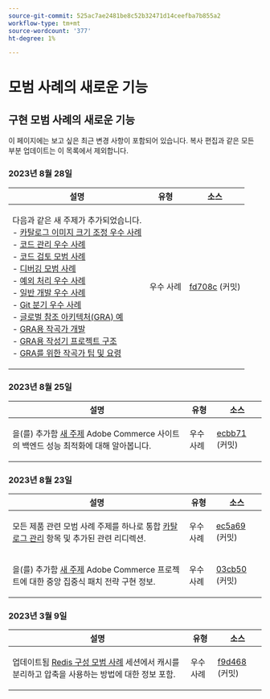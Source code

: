 ```yaml
---
source-git-commit: 525ac7ae2481be8c52b32471d14ceefba7b855a2
workflow-type: tm+mt
source-wordcount: '377'
ht-degree: 1%

---
```

# 모범 사례의 새로운 기능

## 구현 모범 사례의 새로운 기능

이 페이지에는 보고 싶은 최근 변경 사항이 포함되어 있습니다. 복사 편집과 같은 모든 부분 업데이트는 이 목록에서 제외합니다.

### 2023년 8월 28일

<table style="table-layout:auto;">
  <thead>
    <tr>
      <th>설명</th>
      <th>유형</th>
      <th>소스</th>
    </tr>
  </thead>
  <tbody>
    <tr>
      <td><p>다음과 같은 새 주제가 추가되었습니다.<br />- <a href="https://experienceleague.adobe.com/docs/commerce-operations/implementation-playbook/best-practices/development/catalog-image-resizing.html">카탈로그 이미지 크기 조정 우수 사례</a><br />- <a href="https://experienceleague.adobe.com/docs/commerce-operations/implementation-playbook/best-practices/development/code-management.html">코드 관리 우수 사례</a><br />- <a href="https://experienceleague.adobe.com/docs/commerce-operations/implementation-playbook/best-practices/development/code-review.html">코드 검토 모범 사례</a><br />- <a href="https://experienceleague.adobe.com/docs/commerce-operations/implementation-playbook/best-practices/development/debugging.html">디버깅 모범 사례</a><br />- <a href="https://experienceleague.adobe.com/docs/commerce-operations/implementation-playbook/best-practices/development/exception-handling.html">예외 처리 우수 사례</a><br />- <a href="https://experienceleague.adobe.com/docs/commerce-operations/implementation-playbook/best-practices/development/general.html">일반 개발 우수 사례</a><br />- <a href="https://experienceleague.adobe.com/docs/commerce-operations/implementation-playbook/best-practices/development/git-branching.html">Git 분기 우수 사례</a><br />- <a href="https://experienceleague.adobe.com/docs/commerce-operations/implementation-playbook/architecture/global-reference-architecture/examples.html">글로벌 참조 아키텍처(GRA) 예</a><br />- <a href="https://experienceleague.adobe.com/docs/commerce-operations/implementation-playbook/architecture/global-reference-architecture/composer/overview.html">GRA용 작곡가 개발</a><br />- <a href="https://experienceleague.adobe.com/docs/commerce-operations/implementation-playbook/architecture/global-reference-architecture/composer/project-structure.html">GRA용 작성기 프로젝트 구조</a><br />- <a href="https://experienceleague.adobe.com/docs/commerce-operations/implementation-playbook/architecture/global-reference-architecture/composer/tips-and-tricks.html">GRA를 위한 작곡가 팁 및 요령</a></p>
</td>
      <td>우수 사례</td>
      <td><a href="https://github.com/AdobeDocs/commerce-operations.en/commit/fd708ce4c1ab69f2d6e3a3b10dcd2387ae829368">fd708c</a> (커밋)</td>
    </tr>
  </tbody>
</table>

### 2023년 8월 25일

<table style="table-layout:auto;">
  <thead>
    <tr>
      <th>설명</th>
      <th>유형</th>
      <th>소스</th>
    </tr>
  </thead>
  <tbody>
    <tr>
      <td><p>을(를) 추가함 <a href="https://experienceleague.adobe.com/docs/commerce-operations/implementation-playbook/best-practices/maintenance/backend-performance.html">새 주제</a> Adobe Commerce 사이트의 백엔드 성능 최적화에 대해 알아봅니다.</p>
</td>
      <td>우수 사례</td>
      <td><a href="https://github.com/AdobeDocs/commerce-operations.en/commit/ecbb71ad8745e4589856c6cbf283212ed61a3664">ecbb71</a> (커밋)</td>
    </tr>
  </tbody>
</table>

### 2023년 8월 23일

<table style="table-layout:auto;">
  <thead>
    <tr>
      <th>설명</th>
      <th>유형</th>
      <th>소스</th>
    </tr>
  </thead>
  <tbody>
    <tr>
      <td><p>모든 제품 관련 모범 사례 주제를 하나로 통합 <a href="https://experienceleague.adobe.com/docs/commerce-operations/implementation-playbook/best-practices/planning/catalog-management.html">카탈로그 관리</a> 항목 및 추가된 관련 리디렉션.</p>
</td>
      <td>우수 사례</td>
      <td><a href="https://github.com/AdobeDocs/commerce-operations.en/commit/ec5a695002df98646c602f6f9ddb2cc11a79bad8">ec5a69</a> (커밋)</td>
    </tr>
    <tr>
      <td><p>을(를) 추가함 <a href="https://experienceleague.adobe.com/docs/commerce-operations/implementation-playbook/best-practices/maintenance/patching-at-scale.html">새 주제</a> Adobe Commerce 프로젝트에 대한 중앙 집중식 패치 전략 구현 정보.</p>
</td>
      <td>우수 사례</td>
      <td><a href="https://github.com/AdobeDocs/commerce-operations.en/commit/03cb50be0cb18b6079c5c69aafc74c6099610fb0">03cb50</a> (커밋)</td>
    </tr>
  </tbody>
</table><!-- date_group -->

### 2023년 3월 9일

<table style="table-layout:auto;">
  <thead>
    <tr>
      <th>설명</th>
      <th>유형</th>
      <th>소스</th>
    </tr>
  </thead>
  <tbody>
    <tr>
      <td><p>업데이트됨 <a href="https://experienceleague.adobe.com/docs/commerce-operations/implementation-playbook/best-practices/planning/redis-service-configuration.html">Redis 구성 모범 사례</a> 세션에서 캐시를 분리하고 압축을 사용하는 방법에 대한 정보 포함.</p>
</td>
      <td>우수 사례</td>
      <td><a href="https://github.com/AdobeDocs/commerce-operations.en/commit/f9d46893a25569b9cb00b45ab285758b3b74b410">f9d468</a> (커밋)</td>
    </tr>
  </tbody>
</table><!-- date_group --><!-- month_group --><!-- year_group -->
